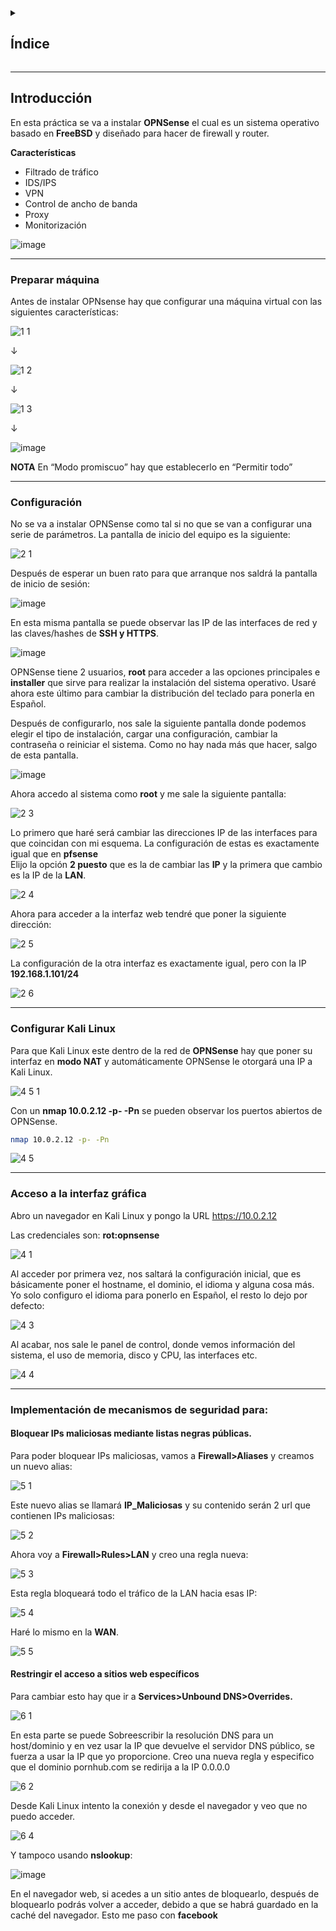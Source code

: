 <details>
  <summary><h2>Índice</h2></summary>
  
 - [Introducción](#introducción)
</details>

---

## Introducción

En esta práctica se va a instalar **OPNSense** el cual es un sistema operativo basado en **FreeBSD** y diseñado para hacer de firewall y router.

**Características**

- Filtrado de tráfico
- IDS/IPS
- VPN
- Control de ancho de banda
- Proxy
- Monitorización

![image](https://github.com/user-attachments/assets/b3944286-b6fd-4f51-baa2-bf74609f0ef6)

---

### Preparar máquina

Antes de instalar OPNsense hay que configurar una máquina virtual con las siguientes características:

![1 1](https://github.com/user-attachments/assets/ecea341e-c572-4658-bbc0-1649ac7d8fcb)

↓

![1 2](https://github.com/user-attachments/assets/cf6a8619-de1e-4b0d-9e64-22852028dc74)

↓

![1 3](https://github.com/user-attachments/assets/59fb3236-68a9-4c0d-acce-a4f604194925)

↓

![image](https://github.com/user-attachments/assets/62680973-1453-47b1-a9fb-10d50e7ff693)

**NOTA** 
 En “Modo promiscuo” hay que establecerlo en “Permitir todo” 

---

### Configuración 

No se va a instalar OPNSense como tal si no que se van a configurar una serie de parámetros. 
La pantalla de inicio del equipo es la siguiente:

![2 1](https://github.com/user-attachments/assets/f81e4857-bdaa-4fb5-afd1-5cb8b9640498)

Después de esperar un buen rato para que arranque nos saldrá la pantalla de inicio de sesión: 

![image](https://github.com/user-attachments/assets/7a6e4aaa-477f-42c2-ad3a-b0316044f599)

En esta misma pantalla se puede observar las IP de las interfaces de red y las claves/hashes de **SSH y HTTPS**. 

![image](https://github.com/user-attachments/assets/75218dde-bf63-467e-93ce-84dbc7c068e4)

OPNSense tiene 2 usuarios, **root** para acceder a las opciones principales e **installer** que sirve para realizar la instalación del sistema operativo. 
Usaré ahora este último para cambiar la distribución del teclado para ponerla en Español. 

Después de configurarlo, nos sale la siguiente pantalla donde podemos elegir el tipo de instalación, cargar una configuración, cambiar la contraseña o reiniciar el sistema. 
Como no hay nada más que hacer, salgo de esta pantalla.

![image](https://github.com/user-attachments/assets/f48f37b8-4b36-4d84-9a05-9441f984f3fb)

Ahora accedo al sistema como **root** y me sale la siguiente pantalla: 

![2 3](https://github.com/user-attachments/assets/2493e206-3add-4c8b-8333-7ded4744840b)

Lo primero que haré será cambiar las direcciones IP de las interfaces para que coincidan con mi esquema. 
La configuración de estas es exactamente igual que en **pfsense**  
Elijo la opción **2 puesto** que es la de cambiar las **IP** y la primera que cambio es la IP de la **LAN**. 

![2 4](https://github.com/user-attachments/assets/cf47254d-64f0-4d43-a2a3-f79a1e57c2f7)

Ahora para acceder a la interfaz web tendré que poner la siguiente dirección:

![2 5](https://github.com/user-attachments/assets/9ed2183e-cc9a-4823-a55a-e74eb1dfd6d8)

La configuración de la otra interfaz es exactamente igual,  pero con la IP **192.168.1.101/24**

![2 6](https://github.com/user-attachments/assets/77618b3b-34e3-432f-822f-4b1bb108fa63)

---

### Configurar Kali Linux

Para que Kali Linux este dentro de la red de **OPNSense** hay que poner su interfaz en **modo NAT** y automáticamente OPNSense le otorgará una IP a Kali Linux. 

![4 5 1](https://github.com/user-attachments/assets/3e0b0769-99b2-43b4-bede-87f0e79efbba)

Con un **nmap 10.0.2.12 -p- -Pn** se pueden observar los puertos abiertos de OPNSense. 

```bash
nmap 10.0.2.12 -p- -Pn
```

![4 5](https://github.com/user-attachments/assets/58409116-d192-4224-ba6c-460a69bb3136)

---

### Acceso a la interfaz gráfica

Abro un navegador en Kali Linux y pongo la URL https://10.0.2.12

Las credenciales son: **rot:opnsense**

![4 1](https://github.com/user-attachments/assets/94cdfbd5-1f9c-4dea-84dd-4c0be5a4a598)

Al acceder por primera vez, nos saltará la configuración inicial, que es básicamente poner el hostname, el dominio, el idioma y alguna cosa más. 
Yo solo configuro el idioma para ponerlo en Español, el resto lo dejo por defecto: 

![4 3](https://github.com/user-attachments/assets/cccf0fc6-3e23-4bd2-8c67-75ffc43787d5)

Al acabar, nos sale le panel de control, donde vemos información del sistema, el uso de memoria, disco y CPU, las interfaces etc.

![4 4](https://github.com/user-attachments/assets/6a51b8d3-415f-4e5b-916b-059f1c4dcede)

---

### Implementación de mecanismos de seguridad para: 

#### Bloquear IPs maliciosas mediante listas negras públicas. 

Para poder bloquear IPs maliciosas, vamos a **Firewall>Aliases** y creamos un nuevo alias: 

![5 1](https://github.com/user-attachments/assets/e70cdf4b-87d8-4cea-a20e-6b0f8a72c29b)

Este nuevo alias se llamará **IP_Maliciosas** y su contenido serán 2 url que contienen IPs maliciosas: 

![5 2](https://github.com/user-attachments/assets/4e2e0024-5bfe-47ef-be6d-85a3bfbf52c4)

Ahora voy a **Firewall>Rules>LAN** y creo una regla nueva: 

![5 3](https://github.com/user-attachments/assets/c60bc940-eb72-44ea-b268-5e40b6824953)

Esta regla bloqueará todo el tráfico de la LAN hacia esas IP:

![5 4](https://github.com/user-attachments/assets/9d6fd9ee-7a95-42c1-a9ca-0f5881e676cb)

Haré lo mismo en la **WAN**. 

![5 5](https://github.com/user-attachments/assets/20e50495-8c4e-48be-bc0e-832e062c4ba2)


#### Restringir el acceso a sitios web específicos 

Para cambiar esto hay que ir a **Services>Unbound DNS>Overrides.**

![6 1](https://github.com/user-attachments/assets/bb8d5fb7-b3bd-4457-89eb-4f75f3caea30)

En esta parte se puede Sobreescribir la resolución DNS para un host/dominio y en vez usar la IP que devuelve el servidor DNS público, se fuerza a usar la IP que yo proporcione. 
Creo una nueva regla y especifico que el dominio pornhub.com se redirija a la IP 0.0.0.0

![6 2](https://github.com/user-attachments/assets/567d63e8-b4dc-4f4c-a605-6de87e5612e4)

Desde Kali Linux intento la conexión y desde el navegador y veo que no puedo acceder. 

![6 4](https://github.com/user-attachments/assets/541c59f9-da76-49c4-a28b-7cc5fe42c72f)

Y tampoco usando **nslookup**:

![image](https://github.com/user-attachments/assets/af763e6f-03c2-416f-93e9-c63b8c5b3358)

En el navegador web, si acedes a un sitio antes de bloquearlo, después de bloquearlo podrás volver a acceder, debido a que se habrá guardado en la caché del navegador. 
Esto me paso con **facebook**




